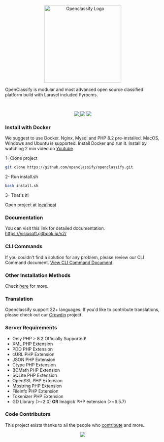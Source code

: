 <br>
<p align="center">
  <a href="https://openclassify.com"><img src="https://raw.githubusercontent.com/openclassify/openclassify/master/public/openclassify-logo.png" width="250" alt="Openclassify Logo"></a>

  OpenClassify is modular and most advanced open source classified platform build with Laravel included Pyrocms.

</p>
<br>
<p align="center">
<a href="https://packagist.org/packages/openclassify/openclassify" target="_blank">
 <img class="badge" src="http://poser.pugx.org/openclassify/openclassify/v">
</a>
<a href="https://packagist.org/packages/openclassify/openclassify" target="_blank"><img class="badge" src="http://poser.pugx.org/openclassify/openclassify/downloads"></a>
<a href="https://packagist.org/packages/openclassify/openclassify" target="_blank"><img class="badge" src="http://poser.pugx.org/openclassify/openclassify/license"></a>


</p>


### Install with Docker

We suggest to use Docker. Nginx, Mysql and PHP 8.2 pre-installed. MacOS, Windows and Ubuntu is supported.
Install Docker and run it. Install by watching 2 min video on [Youtube](https://www.youtube.com/watch?v=vVpVmsxq-Z0&t=27s&pp=ygUTb3BlbmNsYXNzaWZ5IGRvY2tlcg%3D%3D)


1- Clone project
```bash
git clone https://github.com/openclassify/openclassify.git
```

2- Run install.sh
```bash
bash install.sh
```
3- That's it!

Open project at [localhost](http://localhost)


### Documentation

You can visit this link for detailed documentation.
https://visiosoft.gitbook.io/v2/

### CLI Commands

If you couldn't find a solution for any problem, please review our CLI Command document.
[View CLI Command Document](https://github.com/openclassify/openclassify/blob/master/docs/cli-commands.md)

### Other Installation Methods

Check [here](https://github.com/openclassify/openclassify/blob/master/docs/other-install-methods.md) for more.


### Translation

Openclassify support 22+ languages. If you'd like to contribute translations, please check out our [Crowdin](https://crowdin.com/project/openclassify) project.

### Server Requirements

- Only PHP > 8.2 Officially Supported!
- XML PHP Extension
- PDO PHP Extension
- cURL PHP Extension
- JSON PHP Extension
- Ctype PHP Extension
- BCMath PHP Extension
- SQLite PHP Extension
- OpenSSL PHP Extension
- Mbstring PHP Extension
- Fileinfo PHP Extension
- Tokenizer PHP Extension
- GD Library (>=2.0) **OR** Imagick PHP extension (>=6.5.7)


### Code Contributors

This project exists thanks to all the people who [contribute](https://github.com/openclassify/openclassify/graphs/contributors) and more.

<p align="center">
<a href = "https://github.com/openclassify/openclassify/graphs/contributors">
  <img src = "https://contrib.rocks/image?repo=openclassify/openclassify"/>
</a>
</p>
